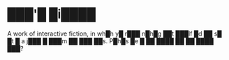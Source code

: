 # ███'█ █i████

A work of interactive fiction, in wh█h y█ r███ n█h█g ██t ███lf █d ██ s█ █t █ a j███ █ ███m ██ ███ ██s. P█h█s █e █ ██ ████ ██ ██ ████ ███?
